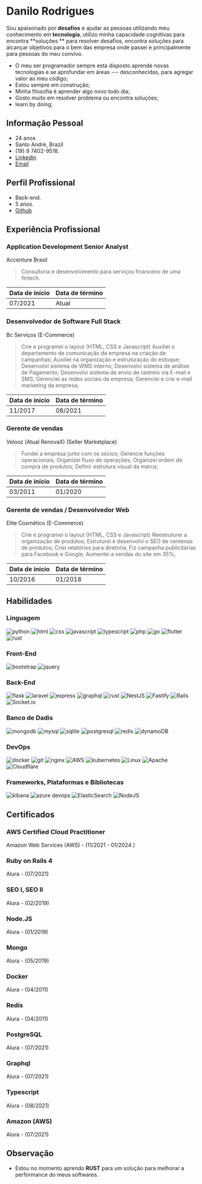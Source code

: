 # Danilo Rodrigues

Sou apaixonado por **desafios** e ajudar as pessoas utilizando meu conhecimento em  **tecnologia**, utilizo minha capacidade cognitivas para encontra  **soluções ** para resolver desafios, encontra soluções para alcançar objetivos para o bem das empresa onde passei e principalmente para pessoas do meu convivo.  
  
- O meu ser programador sempre esta disposto aprende novas tecnologias e se aprofundar em áreas --- desconhecidas, para agregar valor ao meu código;  
- Estou sempre em construção;  
- Minha filosofia é aprender algo novo todo dia;
- Gosto muito em resolver problema ou encontra soluções;
- learn by doing;

## Informação Pessoal

-  24 anos
-	Santo André, Brazil
- (19) 9 7402-9518.
- [Linkedin](https://www.linkedin.com/in/danil0ws/)
- [Email](mailto:https://github.com/Danil0ws)


## Perfil Profissional
- Back-end.
- 5 anos.
- [Github](https://www.github.com/danil0ws)

## Experiência Profissional 

### Application Development Senior Analyst
Accenture Brasil
>Consultoria e desenvolvimento para serviços financeiro de uma fintech.

|Data de início |Data de término|
|-------------------------------|-----------------------------|
|07/2021       |Atual        |

### Desenvolvedor de Software Full Stack
Bc Serviços (E-Commerce)
>Crie e programei o layout (HTML, CSS e Javascript)
Auxiliei o departamento de comunicação da empresa na criação de campanhas;
Auxiliei na organização e estruturação do estoque;
Desenvolvi sistema de WMS interno;
Desenvolvi sistema de análise de Pagamento;
Desenvolvi sistema de envio de rastreio via E-mail e SMS;
Gerenciei as redes sociais da empresa;
Gerenciei e crie e-mail marketing da empresa;

|Data de início |Data de término|
|-------------------------------|-----------------------------|
|11/2017       |08/2021         |

### Gerente de vendas
Velooz (Atual RenovaX) (Seller Marketplace)
>Fundei a empresa junto com os sócios;
Gerencie funções operacionais;
Organizei fluxo de operações; 
Organizei ordem de compra de produtos;
Definir estrutura visual da marca;

|Data de início |Data de término|
|-------------------------------|-----------------------------|
|03/2011       |01/2020         |

### Gerente de vendas / Desenvolvedor Web
Elite Cosmético (E-Commerce)
>Crie e programei o layout (HTML, CSS e Javascript)
Reestruturei a organização de produtos;
Estruturei e desenvolvi o SEO de centenas de produtos;
Criei relatórios para diretoria;
Fiz campanha publicitárias para Facebook e Google;
Aumentei a vendas do site em 35%;

|Data de início |Data de término|
|-------------------------------|-----------------------------|
|10/2016       |01/2018         |

## Habilidades

### Linguagem
![python](https://img.shields.io/badge/Python-3776AB?style=for-the-badge&logo=python&logoColor=white)
![html](https://img.shields.io/badge/HTML5-E34F26?style=for-the-badge&logo=html5&logoColor=white)
![css](https://img.shields.io/badge/CSS3-1572B6?style=for-the-badge&logo=css3&logoColor=white)
![javascript](https://img.shields.io/badge/JavaScript-323330?style=for-the-badge&logo=javascript&logoColor=F7DF1E)
![typescript](https://img.shields.io/badge/TypeScript-3178C6?style=for-the-badge&logo=typescript&logoColor=white)
![php](https://img.shields.io/badge/PHP-8892BF?style=for-the-badge&logo=php&logoColor=white)
![go](https://img.shields.io/badge/go-1f425f?style=for-the-badge&logo=go&logoColor=white)
![flutter](https://img.shields.io/badge/flutter-2372a3?style=for-the-badge&logo=flutter&logoColor=white)
![rust](https://img.shields.io/badge/Rust-000000?style=for-the-badge&logo=rust&logoColor=whitee)


### Front-End

![bootstrap](https://img.shields.io/badge/Bootstrap-563D7C?style=for-the-badge&logo=bootstrap&logoColor=white)
![jquery](https://img.shields.io/badge/jQuery-0769AD?style=for-the-badge&logo=jquery&logoColor=white)

### Back-End
![flask](https://img.shields.io/badge/Flask-000000?style=for-the-badge&logo=flask&logoColor=white)
![laravel](https://img.shields.io/badge/Laravel-FF2D20?style=for-the-badge&logo=laravel&logoColor=white)
![express](https://img.shields.io/badge/Express.js-000000?style=for-the-badge&logo=express&logoColor=white)
![graphql](https://img.shields.io/badge/Graphql-e535ab?style=for-the-badge&logo=graphql&logoColor=white)
![rust](https://img.shields.io/badge/Rust-000000?style=for-the-badge&logo=rust&logoColor=whitee)
![NestJS](https://img.shields.io/badge/nestjs-%23E0234E.svg?style=for-the-badge&logo=nestjs&logoColor=white)
![Fastify](https://img.shields.io/badge/fastify-%23000000.svg?style=for-the-badge&logo=fastify&logoColor=white)
![Rails](https://img.shields.io/badge/rails-%23CC0000.svg?style=for-the-badge&logo=ruby-on-rails&logoColor=white)
![Socket.io](https://img.shields.io/badge/Socket.io-black?style=for-the-badge&logo=socket.io&badgeColor=010101)

### Banco de Dadis
![mongodb](https://img.shields.io/badge/MongoDB-47A248?style=for-the-badge&logo=mongodb&logoColor=white)
![mysql](https://img.shields.io/badge/MySQL-00000F?style=for-the-badge&logo=mysql&logoColor=white)
![sqlite](https://img.shields.io/badge/SQLite-07405E?style=for-the-badge&logo=sqlite&logoColor=white)
![postgresql](https://img.shields.io/badge/PostgreSQL-336791?style=for-the-badge&logo=postgresql&logoColor=white)
![redis](https://img.shields.io/badge/Redis-DD0031?style=for-the-badge&logo=redis&logoColor=white)
![dynamoDB](https://img.shields.io/badge/Amazon%20DynamoDB-4053D6?style=for-the-badge&logo=Amazon%20DynamoDB&logoColor=white)

### DevOps
![docker](https://img.shields.io/badge/Docker-2CA5E0?style=for-the-badge&logo=docker&logoColor=white)
![git](https://img.shields.io/badge/Git-F05032?style=for-the-badge&logo=git&logoColor=white)
![nginx](https://img.shields.io/badge/Nginx-009639?style=for-the-badge&logo=nginx&logoColor=white)
![AWS](https://img.shields.io/badge/AWS-%23FF9900.svg?style=for-the-badge&logo=amazon-aws&logoColor=white)
![kubernetes](https://img.shields.io/badge/kubernetes-326ce5.svg?&style=for-the-badge&logo=kubernetes&logoColor=white)
![Linux](https://img.shields.io/badge/Linux-FCC624?style=for-the-badge&logo=linux&logoColor=black)
![Apache](https://img.shields.io/badge/apache-%23D42029.svg?style=for-the-badge&logo=apache&logoColor=white)
![Cloudflare](https://img.shields.io/badge/Cloudflare-F38020?style=for-the-badge&logo=Cloudflare&logoColor=white)

### Frameworks, Plataformas e Bibliotecas
![kibana](https://img.shields.io/badge/Kibana-005571?style=for-the-badge&logo=Kibana&logoColor=white)
![azure devops](https://img.shields.io/badge/Azure_DevOps-0078D7?style=for-the-badge&logo=azure-devops&logoColor=white)
![ElasticSearch](https://img.shields.io/badge/-ElasticSearch-005571?style=for-the-badge&logo=elasticsearch)
![NodeJS](https://img.shields.io/badge/node.js-6DA55F?style=for-the-badge&logo=node.js&logoColor=white)

## Certificados

### AWS Certified Cloud Practitioner
Amazon Web Services (AWS) - (11/2021 - 01/2024  )

### Ruby on Rails 4
Alura - (07/2021)

### SEO I, SEO II
Alura - (02/2019)

### Node.JS
Alura - (01/2019)

### Mongo 
Alura - (05/2019)

### Docker
Alura - (04/2011)

### Redis
Alura - (04/2011)

### PostgreSQL
Alura - (07/2021)

### Graphql
Alura - (07/2021)

### Typescript
Alura - (08/2021)

### Amazon (AWS)
Alura - (07/2021)

## Observação
- Estou no momento aprendo **RUST** para um solução para melhorar a performance do meus softwares.
